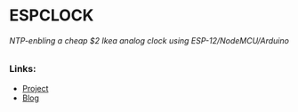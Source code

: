 # ESPCLOCK
###### NTP-enbling a cheap $2 Ikea analog clock using ESP-12/NodeMCU/Arduino

### Links:

* [Project](https://hackaday.io/project/16742-espclock)
* [Blog](http://rsequence.blogspot.com/2016/10/hacking-analog-clock-to-sync-with-ntp.html)
